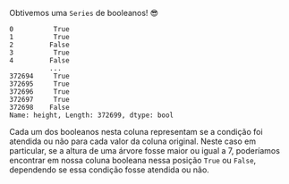 Obtivemos uma `Series` de booleanos! :sunglasses:

```
0          True
1          True
2         False
3          True
4         False
          ...  
372694     True
372695     True
372696     True
372697     True
372698    False
Name: height, Length: 372699, dtype: bool
```

Cada um dos booleanos nesta coluna representam se a condição foi atendida ou não para cada valor da coluna original. Neste caso em particular, se a altura de uma árvore fosse maior ou igual a 7, poderíamos encontrar em nossa coluna booleana nessa posição `True` ou `False`, dependendo se essa condição fosse atendida ou não.
